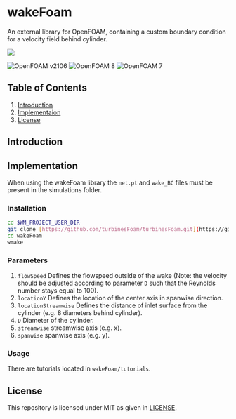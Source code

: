 # wakeFoam
An external library for OpenFOAM, containing a custom boundary condition for a velocity field behind cylinder.

<img src="https://img.shields.io/github/license/prabhuomkar/pytorch-cpp">

![OpenFOAM v2106](https://img.shields.io/badge/OpenFOAM-v2106-brightgreen.svg)
![OpenFOAM 8](https://img.shields.io/badge/OpenFOAM-8-brightgreen.svg)
![OpenFOAM 7](https://img.shields.io/badge/OpenFOAM-7-brightgreen.svg)

## Table of Contents

1. [Introduction](#introduction)
2. [Implementaion](#implementation)
3. [License](#license)

## Introduction

## Implementation

When using the wakeFoam library the ```net.pt``` and ```wake_BC``` files must be present in the simulations folder.

### Installation
```bash
cd $WM_PROJECT_USER_DIR
git clone [https://github.com/turbinesFoam/turbinesFoam.git](https://github.com/ComputationalDomain/wakeFoam.git)
cd wakeFoam
wmake
```

### Parameters
1. `flowSpeed` Defines the flowspeed outside of the wake (Note: the velocity should be adjusted according to parameter `D` such that the Reynolds number stays equal to 100).
2. `locationY` Defines the location of the center axis in spanwise direction.
3. `locationStreamwise` Defines the distance of inlet surface from the cylinder (e.g. 8 diameters behind cylinder).
4. `D` Diameter of the cylinder.
5. `streamwise` streamwise axis (e.g. x).
6. `spanwise` spanwise axis (e.g. y).

### Usage
There are tutorials located in `wakeFoam/tutorials`.

## License
This repository is licensed under MIT as given in [LICENSE](LICENSE).
